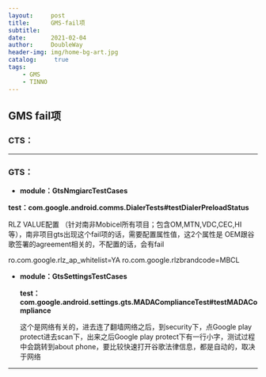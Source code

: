 ```yaml
---
layout:     post
title:      GMS-fail项
subtitle:   
date:       2021-02-04
author:     DoubleWay
header-img: img/home-bg-art.jpg
catalog: 	 true
tags:
    - GMS
    - TINNO
---
```


## GMS fail项

### CTS：

------

### GTS：

- **module：GtsNmgiarcTestCases**

​       **test：com.google.android.comms.DialerTests#testDialerPreloadStatus**

 RLZ VALUE配置 （针对南非Mobicel所有项目；包含OM,MTN,VDC,CEC,HI等），南非项目gts出现这个fail项的话，需要配置属性值，这2个属性是 OEM跟谷歌签署的agreement相关的，不配置的话，会有fail

ro.com.google.rlz_ap_whitelist=YA
       ro.com.google.rlzbrandcode=MBCL

- **module：GtsSettingsTestCases**

  **test：com.google.android.settings.gts.MADAComplianceTest#testMADACompliance**

  这个是网络有关的，进去连了翻墙网络之后，到security下，点Google play protect进去scan下，出来之后Google play protect下有一行小字，测试过程中会跳转到about phone，要比较快速打开谷歌法律信息，都是自动的，取决于网络

------


